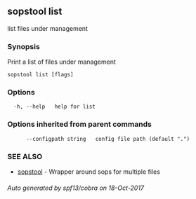 ## sopstool list

list files under management

### Synopsis


Print a list of files under management

```
sopstool list [flags]
```

### Options

```
  -h, --help   help for list
```

### Options inherited from parent commands

```
      --configpath string   config file path (default ".")
```

### SEE ALSO
* [sopstool](sopstool.md)	 - Wrapper around sops for multiple files

###### Auto generated by spf13/cobra on 18-Oct-2017
